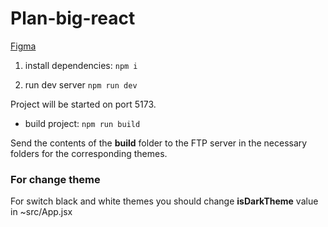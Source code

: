 # Plan-big-react


 [Figma](https://www.figma.com/file/GlPV5ua4hWbIaa8uiD3wg3/Plan-Big-%D0%BB%D1%8D%D0%BD%D0%B4%D0%B8%D0%BD%D0%B3?type=design&node-id=0-1&mode=design&t=iS67n7ABjBQUEXp5-0)
 
1. install dependencies:
``npm i``

2. run dev server
``npm run dev``

Project will be started on port 5173.

- build project:
``npm run build``

Send the contents of the **build** folder to the FTP server in the necessary folders for the corresponding themes.

 ### For change theme
For switch black and white themes you should change **isDarkTheme** value in ~src/App.jsx

